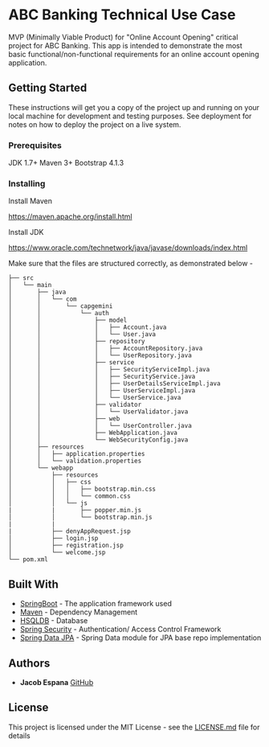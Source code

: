 # ABC Banking Technical Use Case 

MVP (Minimally Viable Product) for "Online Account Opening" critical project for ABC Banking. This app is intended to demonstrate the most basic functional/non-functional requirements for an online account opening application. 

## Getting Started

These instructions will get you a copy of the project up and running on your local machine for development and testing purposes. See deployment for notes on how to deploy the project on a live system.

### Prerequisites

JDK 1.7+
Maven 3+
Bootstrap 4.1.3


### Installing

Install Maven 

https://maven.apache.org/install.html

Install JDK 

https://www.oracle.com/technetwork/java/javase/downloads/index.html

Make sure that the files are structured correctly, as demonstrated below - 

```
├── src
│   └── main
│       ├── java
│       │   └── com
│       │       └── capgemini
│       │           └── auth
│       │               ├── model
│       │               │   ├── Account.java
│       │               │   └── User.java
│       │               ├── repository
│       │               │   ├── AccountRepository.java
│       │               │   └── UserRepository.java
│       │               ├── service
│       │               │   ├── SecurityServiceImpl.java
│       │               │   ├── SecurityService.java
│       │               │   ├── UserDetailsServiceImpl.java
│       │               │   ├── UserServiceImpl.java
│       │               │   └── UserService.java
│       │               ├── validator
│       │               │   └── UserValidator.java
│       │               ├── web
│       │               │   └── UserController.java
│       │               ├── WebApplication.java
│       │               └── WebSecurityConfig.java
│       ├── resources
│       │   ├── application.properties
│       │   └── validation.properties
│       └── webapp
│           ├── resources
│           │   ├── css
│           │   │   ├── bootstrap.min.css
│           │   │   └── common.css
│           │   └── js
|           |       ├── popper.min.js
│           │       └── bootstrap.min.js
|           |
|           ├── denyAppRequest.jsp
│           ├── login.jsp
│           ├── registration.jsp
│           └── welcome.jsp
└── pom.xml
```

## Built With

* [SpringBoot](http://spring.io/projects/spring-boot) - The application framework used
* [Maven](https://maven.apache.org/) - Dependency Management
* [HSQLDB](http://hsqldb.org/) - Database 
* [Spring Security](https://spring.io/projects/spring-security) - Authentication/ Access Control Framework
* [Spring Data JPA](http://hsqldb.org/) - Spring Data module for JPA base repo implementation

## Authors

* **Jacob Espana** [GitHub](https://github.com/jacobespana)

## License

This project is licensed under the MIT License - see the [LICENSE.md](LICENSE.md) file for details

